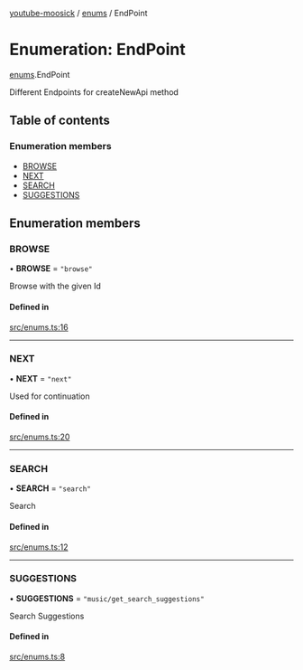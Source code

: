 [youtube-moosick](../README.md) / [enums](../modules/enums.md) / EndPoint

# Enumeration: EndPoint

[enums](../modules/enums.md).EndPoint

Different Endpoints for createNewApi method

## Table of contents

### Enumeration members

- [BROWSE](enums.EndPoint.md#browse)
- [NEXT](enums.EndPoint.md#next)
- [SEARCH](enums.EndPoint.md#search)
- [SUGGESTIONS](enums.EndPoint.md#suggestions)

## Enumeration members

### BROWSE

• **BROWSE** = `"browse"`

Browse with the given Id

#### Defined in

[src/enums.ts:16](https://github.com/EvasiveXkiller/youtube-moosick/blob/42733e8/src/enums.ts#L16)

___

### NEXT

• **NEXT** = `"next"`

Used for continuation

#### Defined in

[src/enums.ts:20](https://github.com/EvasiveXkiller/youtube-moosick/blob/42733e8/src/enums.ts#L20)

___

### SEARCH

• **SEARCH** = `"search"`

Search

#### Defined in

[src/enums.ts:12](https://github.com/EvasiveXkiller/youtube-moosick/blob/42733e8/src/enums.ts#L12)

___

### SUGGESTIONS

• **SUGGESTIONS** = `"music/get_search_suggestions"`

Search Suggestions

#### Defined in

[src/enums.ts:8](https://github.com/EvasiveXkiller/youtube-moosick/blob/42733e8/src/enums.ts#L8)

